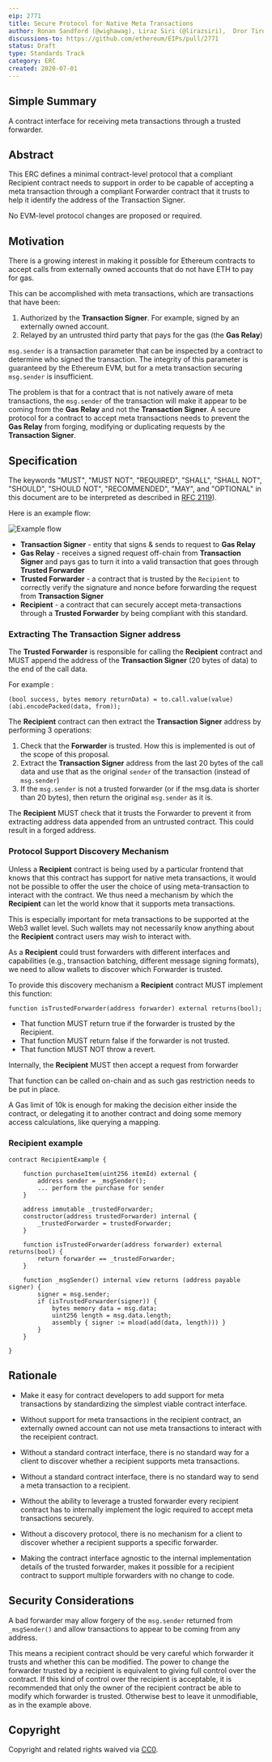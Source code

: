 ```yaml
---
eip: 2771
title: Secure Protocol for Native Meta Transactions
author: Ronan Sandford (@wighawag), Liraz Siri (@lirazsiri),  Dror Tirosh (@drortirosh), Yoav Weiss (@yoavw), Alex Forshtat (@forshtat), Hadrien Croubois (@Amxx), Tomar Sachin (@tomarsachin2271), Patrick McCorry (@stonecoldpat), Nicolas Venturo (@nventuro), Fabian Vogelsteller (@frozeman) 
discussions-to: https://github.com/ethereum/EIPs/pull/2771
status: Draft
type: Standards Track
category: ERC
created: 2020-07-01
---
```


## Simple Summary

A contract interface for receiving meta transactions through a trusted
forwarder.

## Abstract

This ERC defines a minimal contract-level protocol that a compliant Recipient
contract needs to support in order to be capable of accepting a meta
transaction through a compliant Forwarder contract that it trusts to help it
identify the address of the Transaction Signer. 

No EVM-level protocol changes are proposed or required.

## Motivation

There is a growing interest in making it possible for Ethereum contracts to
accept calls from externally owned accounts that do not have ETH to pay for
gas. 

This can be accomplished with meta transactions, which are transactions that
have been:

1. Authorized by the **Transaction Signer**. For example, signed by an
   externally owned account.
2. Relayed by an untrusted third party that pays for the gas (the **Gas
   Relay**)

`msg.sender` is a transaction parameter that can be inspected by a contract to
determine who signed the transaction. The integrity of this parameter is
guaranteed by the Ethereum EVM, but for a meta transaction securing
`msg.sender` is insufficient.

The problem is that for a contract that is not natively aware of meta
transactions, the `msg.sender` of the transaction will make it appear to be
coming from the **Gas Relay** and not the **Transaction Signer**. A secure
protocol for a contract to accept meta transactions needs to prevent the **Gas
Relay** from forging, modifying or duplicating requests by the **Transaction
Signer**.

## Specification

The keywords "MUST", "MUST NOT", "REQUIRED", "SHALL", "SHALL NOT", "SHOULD",
"SHOULD NOT", "RECOMMENDED", "MAY", and "OPTIONAL" in this document are to be
interpreted as described in [RFC 2119](https://www.ietf.org/rfc/rfc2119.txt)).

Here is an example flow:

![Example flow](../assets/eip-2771/example-flow.png)


*   **Transaction Signer** - entity that signs & sends to request to **Gas
    Relay**
*   **Gas Relay** - receives a signed request off-chain from **Transaction
    Signer** and pays gas to turn it into a valid transaction that goes through
**Trusted Forwarder**
*   **Trusted Forwarder** - a contract that is trusted by the `Recipient` to
    correctly verify the signature and nonce before forwarding the request from
**Transaction Signer**
*   **Recipient** - a contract that can securely accept meta-transactions
    through a **Trusted Forwarder** by being compliant with this standard.

### Extracting The Transaction Signer address

The **Trusted Forwarder** is responsible for calling the **Recipient** contract
and MUST append the address of the **Transaction Signer** (20 bytes of data) to
the end of the call data.

For example :

```solidity
(bool success, bytes memory returnData) = to.call.value(value)(abi.encodePacked(data, from));
```

The **Recipient** contract can then extract the **Transaction Signer** address
by performing 3 operations:

1. Check that the **Forwarder** is trusted. How this is implemented is out of
   the scope of this proposal.
2. Extract the **Transaction Signer** address from the last 20 bytes of the
   call data and use that as the original `sender` of the transaction (instead of `msg.sender`)
3. If the `msg.sender` is not a trusted forwarder (or if the msg.data is
   shorter than 20 bytes), then return the original `msg.sender` as it is.

The **Recipient** MUST check that it trusts the Forwarder to prevent it from
extracting address data appended from an untrusted contract. This could result
in a forged address.

### Protocol Support Discovery Mechanism

Unless a **Recipient** contract is being used by a particular frontend that
knows that this contract has support for native meta transactions, it would not
be possible to offer the user the choice of using meta-transaction to interact
with the contract. We thus need a mechanism by which the **Recipient** can let
the world know that it supports meta transactions. 

This is especially important for meta transactions to be supported at the Web3
wallet level. Such wallets may not necessarily know anything about the
**Recipient** contract users may wish to interact with.

As a **Recipient** could trust forwarders with different interfaces and
capabilities (e.g., transaction batching, different message signing formats),
we need to allow wallets to discover which Forwarder is trusted.

To provide this discovery mechanism a **Recipient** contract MUST implement
this function:

```solidity
function isTrustedForwarder(address forwarder) external returns(bool);
```

*  That function MUST return true if the forwarder is trusted by the
   Recipient.
*  That function MUST return false if the forwarder is not trusted.
*  That function MUST NOT throw a revert.

Internally, the **Recipient** MUST then accept a request from forwarder

That function can be called on-chain and as such gas restriction needs to be
put in place. 

A Gas limit of 10k is enough for making  the decision either inside the
contract, or delegating it to another contract and doing some memory access
calculations, like querying a mapping.

###  Recipient example 

```solidity
contract RecipientExample {

    function purchaseItem(uint256 itemId) external {
        address sender = _msgSender();
        ... perform the purchase for sender
    }

    address immutable _trustedForwarder;
    constructor(address trustedForwarder) internal {
        _trustedForwarder = trustedForwarder;
    }

    function isTrustedForwarder(address forwarder) external returns(bool) {
        return forwarder == _trustedForwarder;
    }

    function _msgSender() internal view returns (address payable signer) {
        signer = msg.sender;
        if (isTrustedForwarder(signer)) {
            bytes memory data = msg.data;
            uint256 length = msg.data.length;
            assembly { signer := mload(add(data, length))) }
        }    
    }

}
```

## Rationale

* Make it easy for contract developers to add support for meta
  transactions by standardizing the simplest viable contract interface.

* Without support for meta transactions in the recipient contract, an externally owned 
  account can not use meta transactions to interact with the receipient contract.

* Without a standard contract interface, there is no standard way for a client
  to discover whether a recipient supports meta transactions.

* Without a standard contract interface, there is no standard way to send a
  meta transaction to a recipient.

* Without the ability to leverage a trusted forwarder every recipient contract
  has to internally implement the logic required to accept meta transactions securely.

* Without a discovery protocol, there is no mechanism for a client to discover
  whether a recipient supports a specific forwarder.

* Making the contract interface agnostic to the internal implementation
  details of the trusted forwarder, makes it possible for a recipient contract
  to support multiple forwarders with no change to code.

## Security Considerations

A bad forwarder may allow forgery of the `msg.sender` returned from
`_msgSender()` and allow transactions to appear to be coming from any address. 

This means a recipient contract should be very careful which forwarder it
trusts and whether this can be modified. The power to change the forwarder
trusted by a recipient is equivalent to giving full control over the contract.
If this kind of control over the recipient is acceptable, it is recommended
that only the owner of the recipient contract be able to modify which forwarder
is trusted. Otherwise best to leave it unmodifiable, as in the example above.

## Copyright

Copyright and related rights waived via
[CC0](https://creativecommons.org/publicdomain/zero/1.0/).

